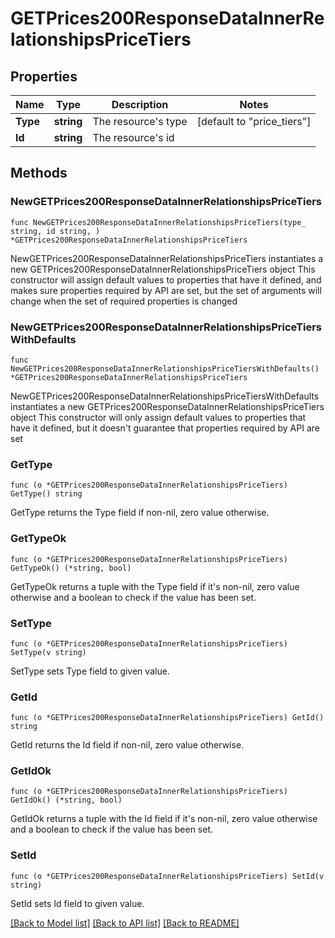 # GETPrices200ResponseDataInnerRelationshipsPriceTiers

## Properties

Name | Type | Description | Notes
------------ | ------------- | ------------- | -------------
**Type** | **string** | The resource&#39;s type | [default to "price_tiers"]
**Id** | **string** | The resource&#39;s id | 

## Methods

### NewGETPrices200ResponseDataInnerRelationshipsPriceTiers

`func NewGETPrices200ResponseDataInnerRelationshipsPriceTiers(type_ string, id string, ) *GETPrices200ResponseDataInnerRelationshipsPriceTiers`

NewGETPrices200ResponseDataInnerRelationshipsPriceTiers instantiates a new GETPrices200ResponseDataInnerRelationshipsPriceTiers object
This constructor will assign default values to properties that have it defined,
and makes sure properties required by API are set, but the set of arguments
will change when the set of required properties is changed

### NewGETPrices200ResponseDataInnerRelationshipsPriceTiersWithDefaults

`func NewGETPrices200ResponseDataInnerRelationshipsPriceTiersWithDefaults() *GETPrices200ResponseDataInnerRelationshipsPriceTiers`

NewGETPrices200ResponseDataInnerRelationshipsPriceTiersWithDefaults instantiates a new GETPrices200ResponseDataInnerRelationshipsPriceTiers object
This constructor will only assign default values to properties that have it defined,
but it doesn't guarantee that properties required by API are set

### GetType

`func (o *GETPrices200ResponseDataInnerRelationshipsPriceTiers) GetType() string`

GetType returns the Type field if non-nil, zero value otherwise.

### GetTypeOk

`func (o *GETPrices200ResponseDataInnerRelationshipsPriceTiers) GetTypeOk() (*string, bool)`

GetTypeOk returns a tuple with the Type field if it's non-nil, zero value otherwise
and a boolean to check if the value has been set.

### SetType

`func (o *GETPrices200ResponseDataInnerRelationshipsPriceTiers) SetType(v string)`

SetType sets Type field to given value.


### GetId

`func (o *GETPrices200ResponseDataInnerRelationshipsPriceTiers) GetId() string`

GetId returns the Id field if non-nil, zero value otherwise.

### GetIdOk

`func (o *GETPrices200ResponseDataInnerRelationshipsPriceTiers) GetIdOk() (*string, bool)`

GetIdOk returns a tuple with the Id field if it's non-nil, zero value otherwise
and a boolean to check if the value has been set.

### SetId

`func (o *GETPrices200ResponseDataInnerRelationshipsPriceTiers) SetId(v string)`

SetId sets Id field to given value.



[[Back to Model list]](../README.md#documentation-for-models) [[Back to API list]](../README.md#documentation-for-api-endpoints) [[Back to README]](../README.md)


